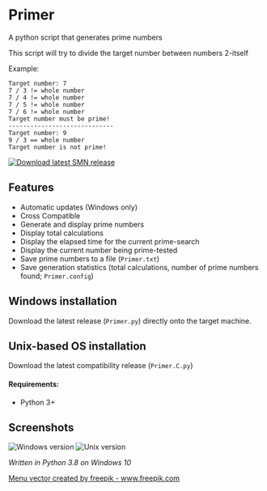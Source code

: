 # Primer
A python script that generates prime numbers

This script will try to divide the target number between numbers 2-itself

Example:
```
Target number: 7
7 / 3 != whole number
7 / 4 != whole number
7 / 5 != whole number
7 / 6 != whole number
Target number must be prime!
-----------------------------
Target number: 9
9 / 3 == whole number
Target number is not prime!
```

<a href="https://github.com/smcclennon/SMN/releases/latest/download/LTFO.py">

<img src="https://smcclennon.github.io/update/download.png" alt="Download latest SMN release">

</a>

## Features
- Automatic updates (Windows only)
- Cross Compatible
- Generate and display prime numbers
- Display total calculations
- Display the elapsed time for the current prime-search
- Display the current number being prime-tested
- Save prime numbers to a file (`Primer.txt`)
- Save generation statistics (total calculations, number of prime numbers found; `Primer.config`)

## Windows installation
Download the latest release (`Primer.py`) directly onto the target machine.
## Unix-based OS installation
Download the latest compatibility release (`Primer.C.py`)

#### Requirements:
- Python 3+

## Screenshots
![Windows version](https://smcclennon.github.io/assets/images/screenshots/Primer/windows.png)
![Unix version](https://smcclennon.github.io/assets/images/screenshots/Primer/unix.png)

*Written in Python 3.8 on Windows 10*

<a href="https://www.freepik.com/free-photos-vectors/menu">Menu vector created by freepik - www.freepik.com</a>
